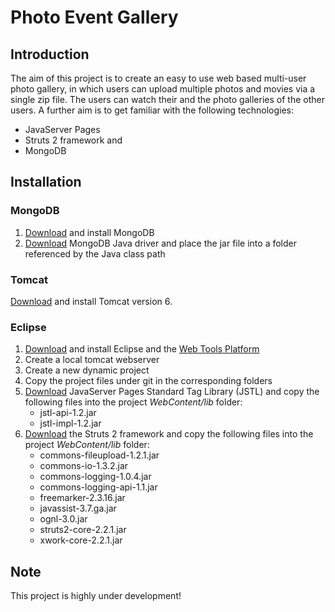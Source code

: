 # Photo Event Gallery

## Introduction

The aim of this project is to create an easy to use web based multi-user photo gallery, in which users can upload multiple photos and movies via a single zip file. The users can watch their and the photo galleries of the other users. A further aim is to get familiar with the following technologies:
	
* JavaServer Pages
* Struts 2 framework and
* MongoDB

## Installation

### MongoDB

1. [Download](http://www.mongodb.org/downloads) and install MongoDB
2. [Download](http://github.com/mongodb/mongo-java-driver/downloads) MongoDB Java driver and place the jar file into a folder referenced by the Java class path

### Tomcat

[Download](http://tomcat.apache.org/download-60.cgi) and install Tomcat version 6.

### Eclipse

1. [Download](http://www.eclipse.org/downloads/) and install Eclipse and the [Web Tools Platform](http://www.eclipse.org/webtools/)
2. Create a local tomcat webserver
3. Create a new dynamic project
4. Copy the project files under git in the corresponding folders
5. [Download](https://jstl.dev.java.net/download.html) JavaServer Pages Standard Tag Library (JSTL) and copy the following files into the project *WebContent/lib* folder:
    * jstl-api-1.2.jar
    * jstl-impl-1.2.jar
6. [Download](http://struts.apache.org/download.cgi) the Struts 2 framework and copy the following files into the project *WebContent/lib* folder:
    * commons-fileupload-1.2.1.jar
    * commons-io-1.3.2.jar
    * commons-logging-1.0.4.jar
    * commons-logging-api-1.1.jar
    * freemarker-2.3.16.jar
    * javassist-3.7.ga.jar
    * ognl-3.0.jar
    * struts2-core-2.2.1.jar
    * xwork-core-2.2.1.jar

## Note

This project is highly under development!
